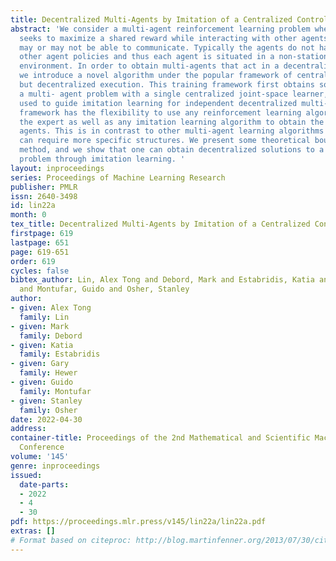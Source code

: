 ```yaml
---
title: Decentralized Multi-Agents by Imitation of a Centralized Controller
abstract: 'We consider a multi-agent reinforcement learning problem where each agent
  seeks to maximize a shared reward while interacting with other agents, and they
  may or may not be able to communicate. Typically the agents do not have access to
  other agent policies and thus each agent is situated in a non-stationary and partially-observable
  environment. In order to obtain multi-agents that act in a decentralized manner,
  we introduce a novel algorithm under the popular framework of centralized training,
  but decentralized execution. This training framework first obtains solutions to
  a multi- agent problem with a single centralized joint-space learner, which is then
  used to guide imitation learning for independent decentralized multi-agents. This
  framework has the flexibility to use any reinforcement learning algorithm to obtain
  the expert as well as any imitation learning algorithm to obtain the decentralized
  agents. This is in contrast to other multi-agent learning algorithms that, for example,
  can require more specific structures. We present some theoretical bounds for our
  method, and we show that one can obtain decentralized solutions to a multi-agent
  problem through imitation learning. '
layout: inproceedings
series: Proceedings of Machine Learning Research
publisher: PMLR
issn: 2640-3498
id: lin22a
month: 0
tex_title: Decentralized Multi-Agents by Imitation of a Centralized Controller
firstpage: 619
lastpage: 651
page: 619-651
order: 619
cycles: false
bibtex_author: Lin, Alex Tong and Debord, Mark and Estabridis, Katia and Hewer, Gary
  and Montufar, Guido and Osher, Stanley
author:
- given: Alex Tong
  family: Lin
- given: Mark
  family: Debord
- given: Katia
  family: Estabridis
- given: Gary
  family: Hewer
- given: Guido
  family: Montufar
- given: Stanley
  family: Osher
date: 2022-04-30
address:
container-title: Proceedings of the 2nd Mathematical and Scientific Machine Learning
  Conference
volume: '145'
genre: inproceedings
issued:
  date-parts:
  - 2022
  - 4
  - 30
pdf: https://proceedings.mlr.press/v145/lin22a/lin22a.pdf
extras: []
# Format based on citeproc: http://blog.martinfenner.org/2013/07/30/citeproc-yaml-for-bibliographies/
---
```

